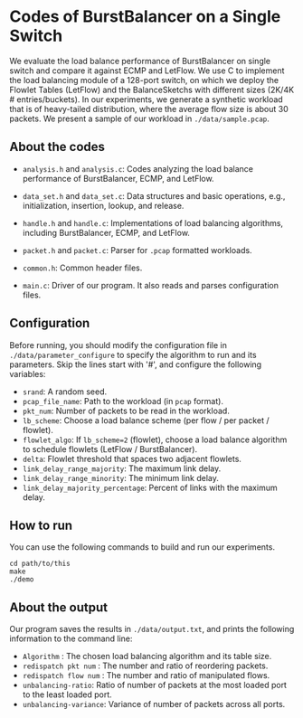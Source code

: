 # Codes of BurstBalancer on a Single Switch

We evaluate the load balance performance of BurstBalancer on single switch and compare it against ECMP and LetFlow. We use C to implement the load balancing module of a 128-port switch, on which we deploy the Flowlet Tables (LetFlow) and the BalanceSketchs with different sizes (2K/4K # entries/buckets). In our experiments, we generate a synthetic workload that is of heavy-tailed distribution, where the average flow size is about 30 packets. We present a sample of our workload in `./data/sample.pcap`. 


## About the codes

 - `analysis.h` and `analysis.c`:
 Codes analyzing the load balance performance of BurstBalancer, ECMP, and LetFlow. 

 - `data_set.h` and `data_set.c`:
Data structures and basic operations, e.g., initialization, insertion, lookup, and release.

 - `handle.h` and `handle.c`:
Implementations of load balancing algorithms, including BurstBalancer, ECMP, and LetFlow.
 
 - `packet.h` and `packet.c`: Parser for `.pcap` formatted workloads. 

 - `common.h`:
Common header files.

 - `main.c`: 
Driver of our program. It also reads and parses configuration files.



## Configuration 

Before running, you should modify the configuration file in `./data/parameter_configure` to specify the algorithm to run and its parameters. Skip the lines start with '#', and configure the following variables: 

- `srand`: A random seed.
- `pcap_file_name`: Path to the workload (in `pcap` format).
- `pkt_num`: Number of packets to be read in the workload. 
- `lb_scheme`: Choose a load balance scheme (per flow / per packet / flowlet). 
- `flowlet_algo`: If `lb_scheme=2` (flowlet), choose a load balance algorithm to schedule flowlets (LetFlow / BurstBalancer). 
- `delta`: Flowlet threshold that spaces two adjacent flowlets. 
- `link_delay_range_majority`: The maximum link delay. 
- `link_delay_range_minority`: The minimum link delay. 
- `link_delay_majority_percentage`: Percent of links with the maximum delay. 


## How to run

You can use the following commands to build and run our experiments.

```
cd path/to/this
make
./demo
```



## About the output
Our program saves the results in `./data/output.txt`, and prints the following information to the command line: 
- `Algorithm` : The chosen load balancing algorithm and its table size. 
- `redispatch pkt num` : The number and ratio of reordering packets. 
- `redispatch flow num` : The number and ratio of manipulated flows. 
- `unbalancing-ratio`: Ratio of number of packets at the most loaded port to the least loaded port. 
- `unbalancing-variance`: Variance of number of packets across all ports. 

